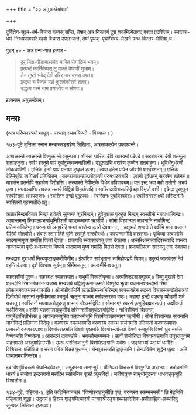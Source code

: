 +++
title = "०३ अनुसन्धेयांशाः"

+++

दुर्विज्ञेय-सूक्ष्म-धर्म-विचारा बहवस् सन्ति, तेषाम् अत्र निरूपणं दुश् शकमित्येतावद् एवात्र प्रदर्शितम्। स्नातक-धर्म-निरूपणावसरे बहवो विचारा उपलभ्यन्ते, तेषां पृथक्-पृथग्विषय-लेखने ग्रन्थ-विस्तर-भीतिश् च। 

पुटम् ४० - अत्र ग्रन्थ-पात इत्यत्र - 

> दुर् भिक्ष-पीडानास्त्येव नास्ति रोगादिजं भयम्॥  
प्रत्यब्दं कार्तिकेयस् तु यजते वैष्णवीं शुभाम्।  
तेन तुष्टो भवेद् देवो हरिर् नारायणस् तथा॥  
इष्ट्वा च वैष्णवं यज्ञं कुलमेकोत्तरं शतम्।  
उद्धृत्य परमं धाम प्रयात्येव न संशयः॥ 

इत्यन्तम् अनुसन्देयम्।

## मन्त्राः
(अत्र परिष्कारश्रमो माभूत् - पश्चात् स्थापयिष्यते - विश्वासः। )

१७३-पुटे मृत्तिका स्नान मन्त्रास्सङ्ग्रहेण लिखिताः, अत्रसाकल्येन प्रकाश्यन्ते।

अश्वक्रान्ते रथक्रान्ते विष्णुक्रान्ते वसुन्धरा। शीरसा धारिता देवि रक्षस्वमां पदेपदे॥ सहस्रपरमा देवी शतमूला शताङ्कुरा। सर्वꣳ हरतुमे पापं दूर्वादुस्स्वप्ननाशिनी॥ उद्धृताऽसि वराहेण कृष्णेन शतबाहुना। भूमिर्धेनुर्धरणी लोकधारिणी। मृत्तिके हनमे पापं यन्मया दुष्कृतं कृतम्। त्वया हतेन पापेन जीवामि शरदश्शतम्॥ मृत्तिके देहिमेपुष्टिं त्वयिसर्वं प्रतिष्ठितम्॥  काण्डात्काण्डात्प्ररोवान्ती परुषःपरुषःपरि। एवानो दूर्वेप्रतनु सहस्रेण शतेनच॥ याशतेन प्रतनोपि सहस्रेण विरोहसि। तस्यास्ते देवीष्टके विधेम हविषावयम्॥ यत इन्द्र भया महो ततोनो अभयं कृथ। मघवञ्छग्धि तवतन्न ऊतये विद्विषो विमृधोजहि॥ स्वस्तिदाविशस्पतिर्वृत्रहा विमृधो वशी। वृषेन्द्रः पुरएतुन स्स्वस्तिदा अभयङ्करः॥ स्वस्तिन इन्द्रो वृद्धश्रवाः। स्वस्तिनः पूषाविश्ववेदाः। स्वस्तिनस्तार्क्ष्यो  अरिष्टनेमिः स्वस्तिनो बृहस्पतीर्दधातु॥ 

त्रातारमिन्द्रमवितार मिन्द्रꣳ हावेहवे सुहवगꣳ शूरमिन्द्रम्। हुवेनुशक्रं पुरुहूत मिन्द्रग् स्वस्तीनो मघवाधात्विन्द्रः॥ आपान्तमन्यु स्त्रिवलप्रभर्श्राधुनिश्शिमी वाञ्छरुमागꣳ ऋजीषी। सोमो विश्वान्यत सावनानि नार्वागिन्द्रं प्रतिमानानिडेभुः॥ परम्मृत्यो अनुपरेहि पन्थां यस्तेन्व इतरो देवयानात्। चक्षुष्मते शृण्वते ते ब्रवीमि मानः प्रजागꣳ रीरिषो मोतवीर्रा। शंवात श्शगꣳहिते घृणि श्शमुते सन्त्वौषधीः। कल्पन्ताम्मेदि शश्शग्माः। पृथिव्या स्त्वालोके सादयाम्यमुष्य शर्मासि पितरो देवता। प्रजापति स्त्वासादयतु तया देवतया। अन्तरिक्षस्यत्वादिवस्त्वादि शान्त्वा नाकस्यत्वा पृष्ठे ब्रध्नस्यत्वा विष्णवे सादयाम्य मुष्य शर्मासि पितरो देवता। प्रजापतिस्त्वा सादयतु तया देवतया॥

गन्धद्वारां दुराधर्षां नित्यपुष्टाङ्करीषिणीम्। ईश्वरिꣳꣳ सर्वभूतानां तामिहोपह्वये श्रियम्॥ उदुत्यं जातवेदसं देवं वहन्तिकेतवः। दृशे विश्वाय सूर्यम्॥ श्रीर्मेभजतुम्। अलक्ष्मीर्मेनश्यतु॥ 

सहस्रशीर्षा पुरुषः। सहस्राक्ष स्सहस्रपात्। सभूमीं विश्वतोवृत्वा। अत्यतिष्ठद्दशाङ्गुलम्॥ विष्णु मुखावै देवा श्छन्दोभि रिमान्लोकाननवजय्य मभ्यजर्य यद्विष्णुक्रमान्क्रमते विष्णुरेव भूत्वा यजमानश्छन्दोभी रिर्मा लोकाननवजय्यमभ्यजयति। ओजोग्रीवाभिर्नि ऋऋतिमस्थभिरिन्द्रग् श्वपसावहेन रुद्रस्य विचलस्कन्दोहोरात्रयो द्वितीयोर्ध मासानां तृतीयोमासा श्चतुर्थ ऋतूनां पञ्चम स्संवत्सरस्य षष्ठः॥ महाग्ꣳ इन्द्रो वज्रबाहु ष्षोडशी शर्म यच्छतु। स्वस्तिनो मघवाकरोतुहन्तु पाप्मानं योऽर्स्माद्वेष्टि॥ सोमानग्ꣳ स्वरणं कृणुहिब्रह्मणस्पते। कक्षीवन्तं यऔशिजम्॥ शरीरं यज्ञशमलङ्कुसीदं तस्मिन्त्सीदतुयोऽर्स्माद्वेष्टि। नाभिर्शेचित्तं विज्ञानम्। पायुर्मेऽपचितीर्भसत्॥ आपान्तमन्युस्त्रि पलप्रभर्माधुनि श्शिमीवाञ्छरुमाग्ꣳ ऋजीषी। सोमो विश्वान्यत सावनानि नार्वागिन्द्रं प्रतिमाना निदेभुः॥ वरुणस्य स्कम्भनमसि वरुणस्य स्कम्भ सर्जनमसि प्रतियातो वरुणस्यपाशः प्रत्यस्तो वरुणस्यपाशः॥ विष्णोरराटमसि विष्णोः पृष्ठमसि विष्णोश्न्यप्रेस्थो विष्णो स्स्यूरसि विष्णो ध्रुव नमसि वैष्णवमसि विष्णवेत्वा॥ आनन्दनं दावाण्डौमे। भगप्सौभाग्यम्पनः। ऊर्वो रोजोरिष्टा विश्वान्यङ्गानि तनूस्तनुवामे सहनमस्ते अस्तुमाहिग्ꣳसीः॥ ऊरू अरत्निजानुनी विशोमेऽङ्गानि सर्वंशः॥ जङ्घाभ्यां पद्भ्यां धर्मोसि। विशिराजा प्रतिष्ठितः॥ चरणं पवित्रं विततं पुराणम्। येनपूतस्तरति दुष्कृतानि। तेनपवित्रेण शुद्धेन पूताः। अति पाप्मानमरातिन्तरेम॥ 

इदं विष्णुर्विचक्रमे त्रेधानिदधेपदम्। समूढमस्य साग्ꣳसुरे। त्रीणिपदा विचक्रमे विष्णुर्गोपा अदाभ्यः। ततोधर्माणि धारर्य॥ सजोषा इन्द्रनगणो मरुद्भि स्सोमम्पिब वृत्रर्ह ञ्छूरविर्द्वा। जहीशत्रूग्ꣳ रपमृधोनुदस्वा धाभयङ्कृणुहि विश्वतोनः॥ 

१३४-पुटे, पङ्क्ति-४, इति कटिमित्यनन्तरं "विष्णोरराटनुसीति पृष्ठं, वरुणस्य स्कम्भनमसी" ति मेढ्रमिति पङ्क्तिश् शुद्धा। उदुत्तमं॥ हिरण्य शृङ्गमित्यादयो मन्त्राश्श्रीरङ्गनाथमहादेशिक-प्रणीताह्निक-ग्रन्थादिषु सुस्पष्टं लिखिता द्रष्टव्याः। 